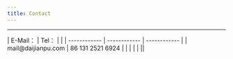 ```yaml
---
title: Contact
---
```

<hr>
| E-Mail：  |  Tel： |   |
| ------------ | ------------ | ------------ |
| mail@daijianpu.com  | 86 131 2521 6924  |   |
|   |   |   ||
